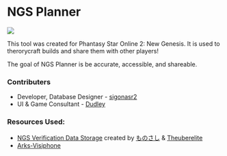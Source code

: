# NGS Planner

![](https://ngsplanner.com/spinner.gif "")

This tool was created for Phantasy Star Online 2: New Genesis. It is used to therorycraft builds and share them with other players!

The goal of NGS Planner is be accurate, accessible, and shareable.

### Contributers

 - Developer, Database Designer - [sigonasr2](https://twitter.com/sigonasr2)
 - UI & Game Consultant - [Dudley](https://twitter.com/dudleyc_)

### Resources Used:

 - [NGS Verification Data Storage](https://docs.google.com/spreadsheets/d/1_OgubzM5QFe4rua4Xu0GSMAI8Idoq8r2yI8Ioyec6oY/edit#gid=661779228) created by [ものさし](https://twitter.com/flowerint1034) & [Theuberelite](https://twitter.com/TheuberClips)
 - [Arks-Visiphone](https://pso2na.arks-visiphone.com/wiki/Portal:New_Genesis)
